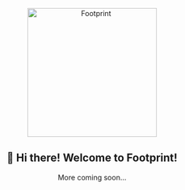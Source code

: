 
<p align="center">
  <img width="256" alt="Footprint" src="https://user-images.githubusercontent.com/356333/166570682-e37ad093-1929-45b9-a80a-cb7cc7810090.png">
  <h2 align="center">👋 Hi there! Welcome to Footprint!</h2>
  <p align="center">More coming soon...</p>
</p>
